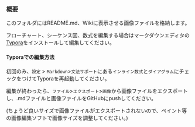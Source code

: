 ### 概要

このフォルダにはREADME.md、Wikiに表示させる画像ファイルを格納します。

フローチャート、シーケンス図、数式を編集する場合はマークダウンエディタの[Typora](https://typora.io/)をインストールして編集してください。

#### Typoraでの編集方法

初回のみ、```設定``` > ```Markdown```>```文法サポート```にある```インライン数式```と```ダイアグラム```にチェックをつけてTyporaを再起動してください。

編集が終わったら、```ファイル```>```エクスポート```>```画像```から画像ファイルをエクスポートし、.mdファイルと画像ファイルをGitHubにpushしてください。

(ちょうど良いサイズで画像ファイルがエクスポートされないので、ペイント等の画像編集ソフトで画像サイズを調整してください。)



